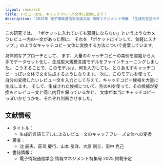 ```yaml
---
layout: research
title: レビュー文を、キャッチフレーズ文体に変換しよう！
description: "2025年 電子情報通信学会論文誌 情報マネジメント特集 「生成的言語モデルによるレビュー文のキャッチフレーズ文体への変換」"
---
```


この研究では、
「ポケットに入れていても邪魔にならない」というようなカメラレビュー内の一文があった際に、
それを
「ポケットにインして、気軽にスナップ。」のようなキャッチコピー文体に変換する方法について提案しています。

具体的なアプローチとして、
まず、大量のキャッチコピーの実例を書籍から人手でデータセット化し、生成型大規模言語モデルをファインチューニングしました。
こうすることで、このモデルは、何を入力しても、とりあえずキャッチコピーっぽい文体で文を生成するようになります。
次に、このモデルを使って、自分の変換したいレビュー文を入力として与えて、キャッチコピー候補を大量に生成します。
そして、生成された候補について、別のAIを使って、その候補が変換もとレビュー文と同じ内容を保っているかと、
文体が本当にキャッチコピーっぽいかどうかを、それぞれ判断させました。

## 文献情報
- タイトル：
    - 生成的言語モデルによるレビュー文のキャッチフレーズ文体への変換
- 著者：
    - 沈 辰夫、莊司 慶行、山本 岳洋、大原 剛三、田中 克己
- 書誌情報：
    - 電子情報通信学会 情報マネジメント特集号 2025 掲載予定
